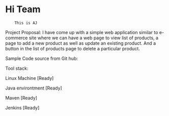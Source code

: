 # Hi Team

		This is AJ

Project Proposal: I have come up with a simple web application similar to e-commerce site where we can have a web page to view list of products, a page to add a new product as well as update an existing product. And a button in the list of products page to delete a particular product.

Sample Code source from Git hub:

Tool stack:

Linux Machine [Ready]

Java environtment [Ready]

Maven [Ready]

Jenkins [Ready]



